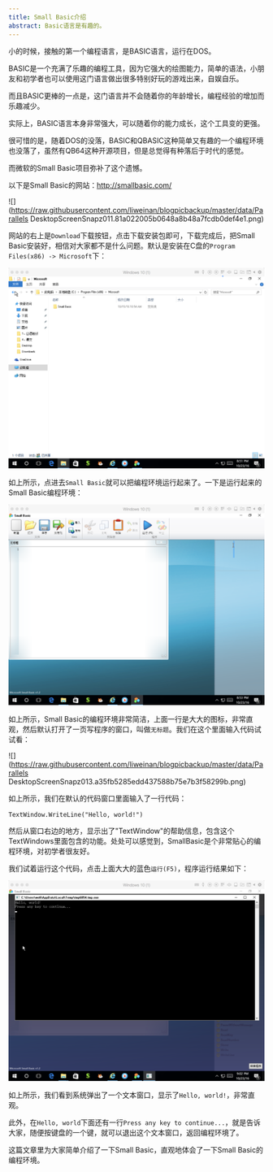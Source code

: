 ```yaml
---
title: Small Basic介绍
abstract: Basic语言是有趣的。
---
```




小的时候，接触的第一个编程语言，是BASIC语言，运行在DOS。

BASIC是一个充满了乐趣的编程工具，因为它强大的绘图能力，简单的语法，小朋友和初学者也可以使用这门语言做出很多特别好玩的游戏出来，自娱自乐。

而且BASIC更棒的一点是，这门语言并不会随着你的年龄增长，编程经验的增加而乐趣减少。

实际上，BASIC语言本身非常强大，可以随着你的能力成长，这个工具变的更强。

很可惜的是，随着DOS的没落，BASIC和QBASIC这种简单又有趣的一个编程环境也没落了，虽然有QB64这种开源项目，但是总觉得有种落后于时代的感觉。

而微软的Small Basic项目弥补了这个遗憾。

以下是Small Basic的网站：http://smallbasic.com/

![](https://raw.githubusercontent.com/liweinan/blogpicbackup/master/data/Parallels DesktopScreenSnapz011.81a022005b0648a8b48a7fcdb0def4e1.png)

网站的右上是`Download`下载按钮，点击下载安装包即可，下载完成后，把Small Basic安装好，相信对大家都不是什么问题。默认是安装在C盘的`Program Files(x86) -> Microsoft`下：

![](https://raw.githubusercontent.com/liweinan/blogpicbackup/master/data/FinderScreenSnapz001.cb2b9c512c49495f83acf8334c20acc7.png)

如上所示，点进去`Small Basic`就可以把编程环境运行起来了。一下是运行起来的Small Basic编程环境：

![](https://raw.githubusercontent.com/liweinan/blogpicbackup/master/data/FinderScreenSnapz002.6da9211f2dc043da805182e133276604.png)

如上所示，Small Basic的编程环境非常简洁，上面一行是大大的图标，非常直观，然后默认打开了一页写程序的窗口，叫做`无标题`。我们在这个里面输入代码试试看：

![](https://raw.githubusercontent.com/liweinan/blogpicbackup/master/data/Parallels DesktopScreenSnapz013.a35fb5285edd437588b75e7b3f58299b.png)

如上所示，我们在默认的代码窗口里面输入了一行代码：

```basic
TextWindow.WriteLine("Hello, world!")
```

然后从窗口右边的地方，显示出了"TextWindow"的帮助信息，包含这个TextWindows里面包含的功能。处处可以感觉到，SmallBasic是个非常贴心的编程环境，对初学者很友好。

我们试着运行这个代码，点击上面大大的蓝色`运行(F5)`，程序运行结果如下：

![](https://raw.githubusercontent.com/liweinan/blogpicbackup/master/data/UlyssesScreenSnapz002.3ae2f4b2c78849f086c9855d6cc733a7.png)

如上所示，我们看到系统弹出了一个文本窗口，显示了`Hello, world!`，非常直观。

此外，在`Hello, world`下面还有一行`Press any key to continue...`，就是告诉大家，随便按键盘的一个键，就可以退出这个文本窗口，返回编程环境了。

这篇文章里为大家简单介绍了一下Small Basic，直观地体会了一下Small Basic的编程环境。
